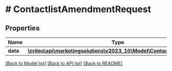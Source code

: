 # # ContactlistAmendmentRequest

## Properties

Name | Type | Description | Notes
------------ | ------------- | ------------- | -------------
**data** | [**\criteo\api\marketingsolutions\v2023_10\Model\ContactlistAmendment**](ContactlistAmendment.md) |  |

[[Back to Model list]](../../README.md#models) [[Back to API list]](../../README.md#endpoints) [[Back to README]](../../README.md)
